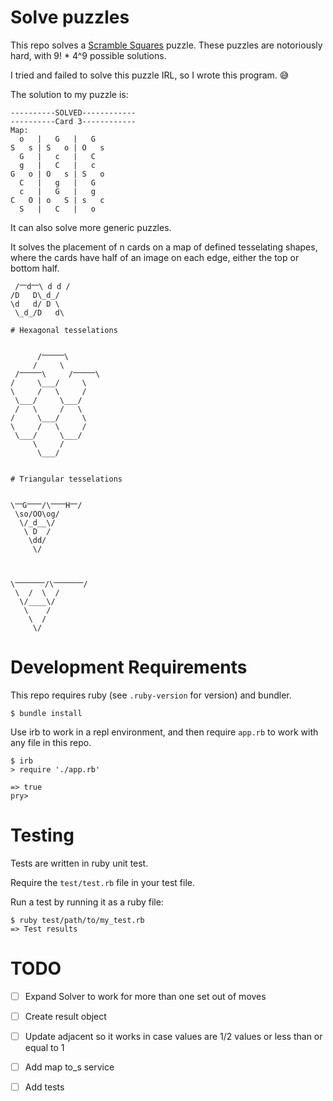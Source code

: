 # Solve puzzles

This repo solves a [Scramble Squares](https://www.amazon.com/B-Dazzle-Scramble-Squares-Kittens/dp/B000021Z0M) puzzle.  These puzzles are notoriously hard, with 9! * 4^9 possible solutions.

I tried and failed to solve this puzzle IRL, so I wrote this program. 😅


The solution to my puzzle is:

```
----------SOLVED------------
----------Card 3------------
Map:
  o   |   G   |   G  
S   s | S   o | O   s
  G   |   c   |   C  
  g   |   C   |   c  
G   o | O   s | S   o
  C   |   g   |   G  
  c   |   G   |   g  
C   O | o   S | s   c
  S   |   C   |   o 

```


It can also solve more generic puzzles.

It solves the placement of n cards on a map of defined tesselating shapes, where the cards have half of an image on each edge, either the top or bottom half.

```
 /⎻d⎻\ d d /
/D   D\_d_/
\d   d/ D \
 \_d_/D   d\

# Hexagonal tesselations


      /⎻⎻⎻\
     /     \
 /⎻⎻⎻\     /⎻⎻⎻\
/     \___/     \
\     /   \     /
 \___/     \___/
 /   \     /   \
/     \___/     \
\     /   \     /
 \___/     \___/
     \     /
      \___/


# Triangular tesselations


\⎻G⎻⎻/\⎻⎻H⎻/
 \so/OO\og/
  \/_d__\/
   \ D  /
    \dd/
     \/



\⎻⎻⎻⎻/\⎻⎻⎻⎻/
 \  /  \  /
  \/____\/
   \    /
    \  /
     \/
```


# Development Requirements

This repo requires ruby (see `.ruby-version` for version) and bundler.

`$ bundle install`


Use irb to work in a repl environment, and then require `app.rb` to work with any file in this repo.

```
$ irb
> require './app.rb'

=> true
pry>

```

# Testing

Tests are written in ruby unit test.

Require the `test/test.rb` file in your test file.

Run a test by running it as a ruby file:

```
$ ruby test/path/to/my_test.rb
=> Test results
```

# TODO

- [ ] Expand Solver to work for more than one set out of moves
- [ ] Create result object
- [ ] Update adjacent so it works in case values are 1/2 values or less than or equal to 1
- [ ] Add map to_s service
- [ ] Add tests

